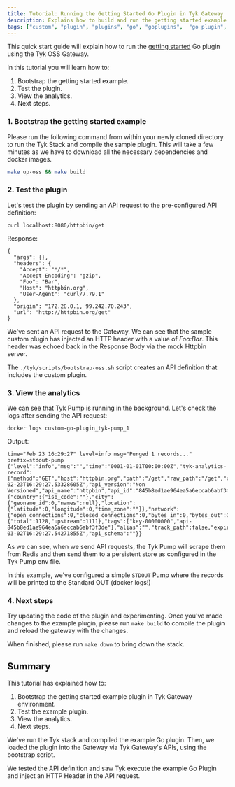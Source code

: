 ```yaml
---
title: Tutorial: Running the Getting Started Go Plugin in Tyk Gateway
description: Explains how to build and run the getting started example using Tyk OSS Gateway
tags: ["custom", "plugin", "plugins", "go", "goplugins",  "go plugin", "tyk go plugin", "golang plugin"]
---
```



This quick start guide will explain how to run the [getting started](https://github.com/TykTechnologies/custom-go-plugin) Go plugin using the Tyk OSS Gateway.

In this tutorial you will learn how to:

1. Bootstrap the getting started example.
2. Test the plugin.
3. View the analytics.
4. Next steps.


### 1. Bootstrap the getting started example

Please run the following command from within your newly cloned directory to run the Tyk Stack and compile the sample plugin.  This will take a few minutes as we have to download all the necessary dependencies and docker images.

```bash
make up-oss && make build
```

### 2. Test the plugin

Let's test the plugin by sending an API request to the pre-configured API definition:

```
curl localhost:8080/httpbin/get
```

Response:
```
{
  "args": {},
  "headers": {
    "Accept": "*/*",
    "Accept-Encoding": "gzip",
    "Foo": "Bar",
    "Host": "httpbin.org",
    "User-Agent": "curl/7.79.1"
  },
  "origin": "172.28.0.1, 99.242.70.243",
  "url": "http://httpbin.org/get"
}
```

We've sent an API request to the Gateway. We can see that the sample custom plugin has injected an HTTP header with a value of *Foo:Bar*. This header was echoed back in the Response Body via the mock Httpbin server.

The `./tyk/scripts/bootstrap-oss.sh` script creates an API definition that includes the custom plugin.


### 3. View the analytics

We can see that Tyk Pump is running in the background. Let's check the logs after sending the API request:

```
docker logs custom-go-plugin_tyk-pump_1 
```

Output:
```
time="Feb 23 16:29:27" level=info msg="Purged 1 records..." prefix=stdout-pump
{"level":"info","msg":"","time":"0001-01-01T00:00:00Z","tyk-analytics-record":{"method":"GET","host":"httpbin.org","path":"/get","raw_path":"/get","content_length":0,"user_agent":"curl/7.79.1","day":23,"month":2,"year":2023,"hour":16,"response_code":200,"api_key":"00000000","timestamp":"2023-02-23T16:29:27.53328605Z","api_version":"Non Versioned","api_name":"httpbin","api_id":"845b8ed1ae964ea5a6eccab6abf3f3de","org_id":"","oauth_id":"","request_time":1128,"raw_request":"...","raw_response":"...","ip_address":"192.168.0.1","geo":{"country":{"iso_code":""},"city":{"geoname_id":0,"names":null},"location":{"latitude":0,"longitude":0,"time_zone":""}},"network":{"open_connections":0,"closed_connections":0,"bytes_in":0,"bytes_out":0},"latency":{"total":1128,"upstream":1111},"tags":["key-00000000","api-845b8ed1ae964ea5a6eccab6abf3f3de"],"alias":"","track_path":false,"expireAt":"2023-03-02T16:29:27.54271855Z","api_schema":""}}
```

As we can see, when we send API requests, the Tyk Pump will scrape them from Redis and then send them to a persistent store as configured in the Tyk Pump env file. 

In this example, we've configured a simple `STDOUT` Pump where the records will be printed to the Standard OUT (docker logs!)

### 4. Next steps

Try updating the code of the plugin and experimenting. Once you've made changes to the example plugin, please run `make build` to compile the plugin and reload the gateway with the changes.

When finished, please run `make down` to bring down the stack.


## Summary

This tutorial has explained how to:
1. Bootstrap the getting started example plugin in Tyk Gateway environment.
2. Test the example plugin.
3. View the analytics.
4. Next steps.

We've run the Tyk stack and compiled the example Go plugin. Then, we loaded the plugin into the Gateway via Tyk Gateway's APIs, using the bootstrap script.

We tested the API definition and saw Tyk execute the example Go Plugin and inject an HTTP Header in the API request.
